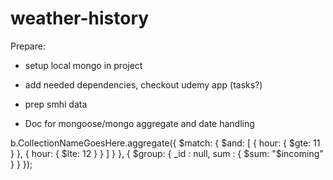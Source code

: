 # weather-history

Prepare:

- setup local mongo in project
- add needed dependencies, checkout udemy app (tasks?)
- prep smhi data

- Doc for mongoose/mongo aggregate and date handling

b.CollectionNameGoesHere.aggregate({ $match: {
    $and: [
        { hour: { $gte: 11 } },
        { hour: { $lte: 12 } }
    ]
} },
{ $group: { _id : null, sum : { $sum: "$incoming" } } });